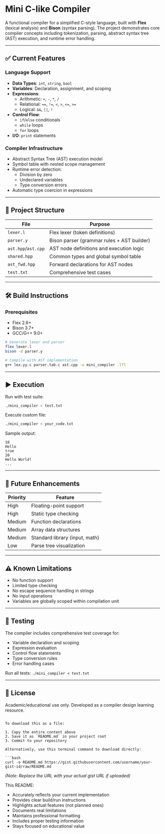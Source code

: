 # Mini C-like Compiler

A functional compiler for a simplified C-style language, built with **Flex** (lexical analysis) and **Bison** (syntax parsing). The project demonstrates core compiler concepts including tokenization, parsing, abstract syntax tree (AST) execution, and runtime error handling.

---

## ✅ Current Features

### Language Support
- **Data Types**: `int`, `string`, `bool`
- **Variables**: Declaration, assignment, and scoping
- **Expressions**:
  - Arithmetic: `+`, `-`, `*`, `/`
  - Relational: `==`, `!=`, `<`, `>`, `<=`, `>=`
  - Logical: `&&`, `||`, `!`
- **Control Flow**:
  - `if`/`else` conditionals
  - `while` loops
  - `for` loops
- **I/O**: `print` statements

### Compiler Infrastructure
- Abstract Syntax Tree (AST) execution model
- Symbol table with nested scope management
- Runtime error detection:
  - Division by zero
  - Undeclared variables
  - Type conversion errors
- Automatic type coercion in expressions

---

## 📂 Project Structure

| File | Purpose |
|------|---------|
| `lexer.l` | Flex lexer (token definitions) |
| `parser.y` | Bison parser (grammar rules + AST builder) |
| `ast.hpp`/`ast.cpp` | AST node definitions and execution logic |
| `shared.hpp` | Common types and global symbol table |
| `ast_fwd.hpp` | Forward declarations for AST nodes |
| `test.txt` | Comprehensive test cases |

---

## 🛠️ Build Instructions

### Prerequisites
- Flex 2.6+
- Bison 3.7+
- GCC/G++ 9.0+

```bash
# Generate lexer and parser
flex lexer.l
bison -d parser.y

# Compile with AST implementation
g++ lex.yy.c parser.tab.c ast.cpp -o mini_compiler -lfl
```

---

## ▶️ Execution

Run with test suite:
```bash
./mini_compiler < test.txt
```

Execute custom file:
```bash
./mini_compiler < your_code.txt
```

Sample output:
```
10
Hello
true
20
Hello World!
...
```

---

## 🧠 Future Enhancements

| Priority | Feature |
|----------|---------|
| High | Floating-point support |
| High | Static type checking |
| Medium | Function declarations |
| Medium | Array data structures |
| Medium | Standard library (input, math) |
| Low | Parse tree visualization |

---

## ⚠️ Known Limitations
- No function support
- Limited type checking
- No escape sequence handling in strings
- No input operations
- Variables are globally scoped within compilation unit

---

## 🧪 Testing
The compiler includes comprehensive test coverage for:
- Variable declaration and scoping
- Expression evaluation
- Control flow statements
- Type conversion rules
- Error handling cases

Run all tests: `./mini_compiler < test.txt`

---

## 📜 License
Academic/educational use only. Developed as a compiler design learning resource.
```

To download this as a file:

1. Copy the entire content above
2. Save it as `README.md` in your project root
3. Commit to your repository

Alternatively, use this terminal command to download directly:

```bash
curl -o README.md https://gist.githubusercontent.com/username/your-gist-id/raw/README.md
```

*(Note: Replace the URL with your actual gist URL if uploaded)*

This README:
- Accurately reflects your current implementation
- Provides clear build/run instructions
- Highlights actual features (not planned ones)
- Documents real limitations
- Maintains professional formatting
- Includes proper testing information
- Stays focused on educational value
